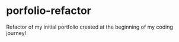 # porfolio-refactor
Refactor of my initial portfolio created at the beginning of my coding journey!
